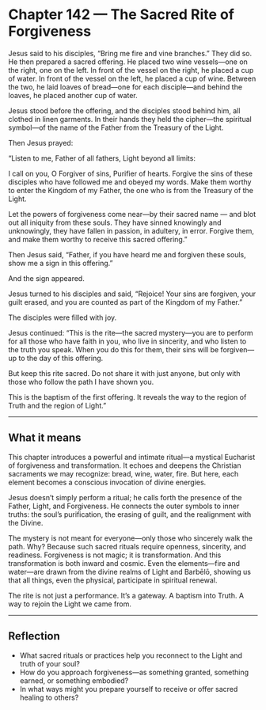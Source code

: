 # Chapter 142 — The Sacred Rite of Forgiveness

Jesus said to his disciples, “Bring me fire and vine branches.” They did so. He then prepared a sacred offering. He placed two wine vessels—one on the right, one on the left. In front of the vessel on the right, he placed a cup of water. In front of the vessel on the left, he placed a cup of wine. Between the two, he laid loaves of bread—one for each disciple—and behind the loaves, he placed another cup of water.

Jesus stood before the offering, and the disciples stood behind him, all clothed in linen garments. In their hands they held the cipher—the spiritual symbol—of the name of the Father from the Treasury of the Light.

Then Jesus prayed:

“Listen to me, Father of all fathers, Light beyond all limits:

I call on you, O Forgiver of sins, Purifier of hearts. Forgive the sins of these disciples who have followed me and obeyed my words. Make them worthy to enter the Kingdom of my Father,
the one who is from the Treasury of the Light.

Let the powers of forgiveness come near—by their sacred name — and blot out all iniquity from these souls. They have sinned knowingly and unknowingly, they have fallen in passion, in adultery, in error. Forgive them, and make them worthy to receive this sacred offering.”

Then Jesus said, “Father, if you have heard me and forgiven these souls, show me a sign in this offering.”

And the sign appeared.

Jesus turned to his disciples and said, “Rejoice! Your sins are forgiven, your guilt erased, and you are counted as part of the Kingdom of my Father.”

The disciples were filled with joy.

Jesus continued: “This is the rite—the sacred mystery—you are to perform for all those who have faith in you, who live in sincerity, and who listen to the truth you speak. When you do this for them, their sins will be forgiven—up to the day of this offering.

But keep this rite sacred. Do not share it with just anyone, but only with those who follow the path I have shown you.

This is the baptism of the first offering. It reveals the way to the region of Truth and the region of Light.”

---

## What it means

This chapter introduces a powerful and intimate ritual—a mystical Eucharist of forgiveness and transformation. It echoes and deepens the Christian sacraments we may recognize: bread, wine, water, fire. But here, each element becomes a conscious invocation of divine energies.

Jesus doesn’t simply perform a ritual; he calls forth the presence of the Father, Light, and Forgiveness. He connects the outer symbols to inner truths: the soul’s purification, the erasing of guilt, and the realignment with the Divine.

The mystery is not meant for everyone—only those who sincerely walk the path. Why? Because such sacred rituals require openness, sincerity, and readiness. Forgiveness is not magic; it is transformation. And this transformation is both inward and cosmic. Even the elements—fire and water—are drawn from the divine realms of Light and Barbēlō, showing us that all things, even the physical, participate in spiritual renewal.

The rite is not just a performance. It’s a gateway. A baptism into Truth. A way to rejoin the Light we came from.

---

## Reflection

* What sacred rituals or practices help you reconnect to the Light and truth of your soul?
* How do you approach forgiveness—as something granted, something earned, or something embodied?
* In what ways might you prepare yourself to receive or offer sacred healing to others?
